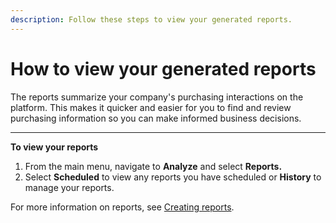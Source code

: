 ```yaml
---
description: Follow these steps to view your generated reports.
---
```


# How to view your generated reports

The reports summarize your company's purchasing interactions on the platform. This makes it quicker and easier for you to find and review purchasing information so you can make informed business decisions.

***

**To view your reports**

1. From the main menu, navigate to **Analyze** and select **Reports.**
2. Select **Scheduled** to view any reports you have scheduled or **History** to manage your reports.&#x20;

For more information on reports, see [Creating reports](../../analytics-and-reports/reports/).

